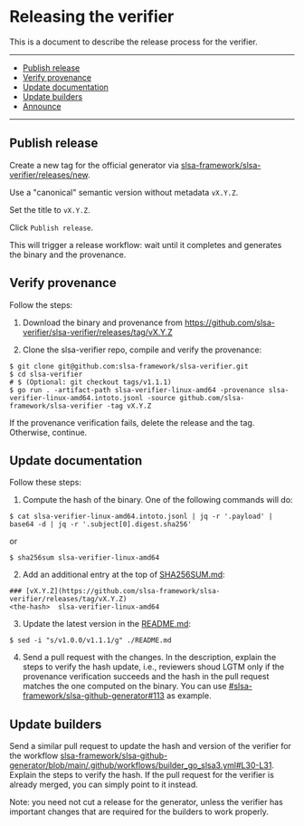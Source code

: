# Releasing the verifier

This is a  document to describe the release process for the verifier.

---

- [Publish release](#publish-release)
- [Verify provenance](#verify-provenance)
- [Update documentation](#update-documentation)
- [Update builders](#update-builders)
- [Announce](#announce)

---

## Publish release

Create a new tag for the official generator via [slsa-framework/slsa-verifier/releases/new](https://github.com/slsa-framework/slsa-verifier/releases/new). 

Use a "canonical" semantic version without metadata `vX.Y.Z`.

Set the title to `vX.Y.Z`.

Click `Publish release`.

This will trigger a release workflow: wait until it completes and generates the binary and the provenance.

## Verify provenance

Follow the steps:

1. Download the binary and provenance from https://github.com/slsa-verifier/slsa-verifier/releases/tag/vX.Y.Z

2. Clone the slsa-verifier repo, compile and verify the provenance:
```
$ git clone git@github.com:slsa-framework/slsa-verifier.git
$ cd slsa-verifier
# $ (Optional: git checkout tags/v1.1.1)
$ go run . -artifact-path slsa-verifier-linux-amd64 -provenance slsa-verifier-linux-amd64.intoto.jsonl -source github.com/slsa-framework/slsa-verifier -tag vX.Y.Z
```

If the provenance verification fails, delete the release and the tag. Otherwise, continue.

## Update documentation

Follow these steps:

1. Compute the hash of the binary. One of the following commands will do:
```
$ cat slsa-verifier-linux-amd64.intoto.jsonl | jq -r '.payload' | base64 -d | jq -r '.subject[0].digest.sha256'
```
or
```
$ sha256sum slsa-verifier-linux-amd64
```

2. Add an additional entry at the top of [SHA256SUM.md](./SHA256SUM.md):

```
### [vX.Y.Z](https://github.com/slsa-framework/slsa-verifier/releases/tag/vX.Y.Z)
<the-hash>  slsa-verifier-linux-amd64
```

3. Update the latest version in the [README.md](./README.md):

```shell
$ sed -i "s/v1.0.0/v1.1.1/g" ./README.md
```

4. Send a pull request with the changes. In the description, explain the steps to verify the hash update, i.e., reviewers shoud LGTM only if the provenance verification succeeds
and the hash in the pull request matches the one computed on the binary. You can use [#slsa-framework/slsa-github-generator#113](https://github.com/slsa-framework/slsa-github-generator/pull/113) as example.

## Update builders

Send a similar pull request to update the hash and version of the verifier for the workflow [slsa-framework/slsa-github-generator/blob/main/.github/workflows/builder_go_slsa3.yml#L30-L31](https://github.com/slsa-framework/slsa-github-generator/blob/main/.github/workflows/builder_go_slsa3.yml#L30-L31). Explain the steps to verify the hash. If the pull request for the verifier is already merged, you can simply point to it instead.

Note: you need not cut a release for the generator, unless the verifier has important changes that are required for the builders to work properly.

